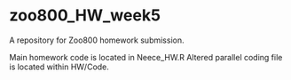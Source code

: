 # zoo800_HW_week5
A repository for Zoo800 homework submission. 

Main homework code is located in Neece_HW.R
Altered parallel coding file is located within HW/Code. 
